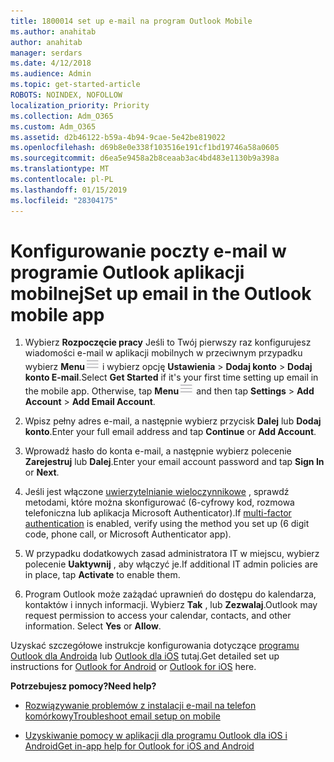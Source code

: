 ```yaml
---
title: 1800014 set up e-mail na program Outlook Mobile
ms.author: anahitab
author: anahitab
manager: serdars
ms.date: 4/12/2018
ms.audience: Admin
ms.topic: get-started-article
ROBOTS: NOINDEX, NOFOLLOW
localization_priority: Priority
ms.collection: Adm_O365
ms.custom: Adm_O365
ms.assetid: d2b46122-b59a-4b94-9cae-5e42be819022
ms.openlocfilehash: d69b8e0e338f103516e191cf1bd19746a58a0605
ms.sourcegitcommit: d6ea5e9458a2b8ceaab3ac4bd483e1130b9a398a
ms.translationtype: MT
ms.contentlocale: pl-PL
ms.lasthandoff: 01/15/2019
ms.locfileid: "28304175"
---
```

# <a name="set-up-email-in-the-outlook-mobile-app"></a><span data-ttu-id="fe46c-102">Konfigurowanie poczty e-mail w programie Outlook aplikacji mobilnej</span><span class="sxs-lookup"><span data-stu-id="fe46c-102">Set up email in the Outlook mobile app</span></span>

1. <span data-ttu-id="fe46c-p101">Wybierz **Rozpoczęcie pracy** Jeśli to Twój pierwszy raz konfigurujesz wiadomości e-mail w aplikacji mobilnych w przeciwnym przypadku wybierz **Menu**![przycisk Menu](media/265b9089-9630-42dd-a244-d9a412d8fe47.png) i wybierz opcję **Ustawienia** \> **Dodaj konto** \> **Dodaj konto E-mail**.</span><span class="sxs-lookup"><span data-stu-id="fe46c-p101">Select **Get Started** if it's your first time setting up email in the mobile app. Otherwise, tap **Menu**![The Menu button](media/265b9089-9630-42dd-a244-d9a412d8fe47.png) and then tap **Settings** \> **Add Account** \> **Add Email Account**.</span></span> 
    
2. <span data-ttu-id="fe46c-105">Wpisz pełny adres e-mail, a następnie wybierz przycisk **Dalej** lub **Dodaj konto**.</span><span class="sxs-lookup"><span data-stu-id="fe46c-105">Enter your full email address and tap **Continue** or **Add Account**.</span></span>
    
3. <span data-ttu-id="fe46c-106">Wprowadź hasło do konta e-mail, a następnie wybierz polecenie **Zarejestruj** lub **Dalej**.</span><span class="sxs-lookup"><span data-stu-id="fe46c-106">Enter your email account password and tap **Sign In** or **Next**.</span></span> 
    
4. <span data-ttu-id="fe46c-107">Jeśli jest włączone [uwierzytelnianie wieloczynnikowe](https://support.office.com/article/8f0454b2-f51a-4d9c-bcde-2c48e41621c6.aspx) , sprawdź metodami, które można skonfigurować (6-cyfrowy kod, rozmowa telefoniczna lub aplikacja Microsoft Authenticator).</span><span class="sxs-lookup"><span data-stu-id="fe46c-107">If [multi-factor authentication](https://support.office.com/article/8f0454b2-f51a-4d9c-bcde-2c48e41621c6.aspx) is enabled, verify using the method you set up (6 digit code, phone call, or Microsoft Authenticator app).</span></span> 
    
5. <span data-ttu-id="fe46c-108">W przypadku dodatkowych zasad administratora IT w miejscu, wybierz polecenie **Uaktywnij** , aby włączyć je.</span><span class="sxs-lookup"><span data-stu-id="fe46c-108">If additional IT admin policies are in place, tap **Activate** to enable them.</span></span> 
    
6. <span data-ttu-id="fe46c-p102">Program Outlook może zażądać uprawnień do dostępu do kalendarza, kontaktów i innych informacji. Wybierz **Tak** , lub **Zezwalaj**.</span><span class="sxs-lookup"><span data-stu-id="fe46c-p102">Outlook may request permission to access your calendar, contacts, and other information. Select **Yes** or **Allow**.</span></span> 
    
<span data-ttu-id="fe46c-111">Uzyskać szczegółowe instrukcje konfigurowania dotyczące [programu Outlook dla Androida](https://support.office.com/article/886db551-8dfa-4fd5-b835-f8e532091872.aspx) lub [Outlook dla iOS](https://support.office.com/article/b2de2161-cc1d-49ef-9ef9-81acd1c8e234.aspx) tutaj.</span><span class="sxs-lookup"><span data-stu-id="fe46c-111">Get detailed set up instructions for [Outlook for Android](https://support.office.com/article/886db551-8dfa-4fd5-b835-f8e532091872.aspx) or [Outlook for iOS](https://support.office.com/article/b2de2161-cc1d-49ef-9ef9-81acd1c8e234.aspx) here.</span></span> 
  
 <span data-ttu-id="fe46c-112">**Potrzebujesz pomocy?**</span><span class="sxs-lookup"><span data-stu-id="fe46c-112">**Need help?**</span></span>
  
- [<span data-ttu-id="fe46c-113">Rozwiązywanie problemów z instalacji e-mail na telefon komórkowy</span><span class="sxs-lookup"><span data-stu-id="fe46c-113">Troubleshoot email setup on mobile</span></span>](https://support.office.com/article/a264ef01-9c88-48fb-9285-7017e4f31f02.aspx)
    
- [<span data-ttu-id="fe46c-114">Uzyskiwanie pomocy w aplikacji dla programu Outlook dla iOS i Android</span><span class="sxs-lookup"><span data-stu-id="fe46c-114">Get in-app help for Outlook for iOS and Android</span></span>](https://support.office.com/article/218a22d1-9fa5-4889-b689-de1c63493243.aspx#ID0EAABAAA=Contact_Support)
    


